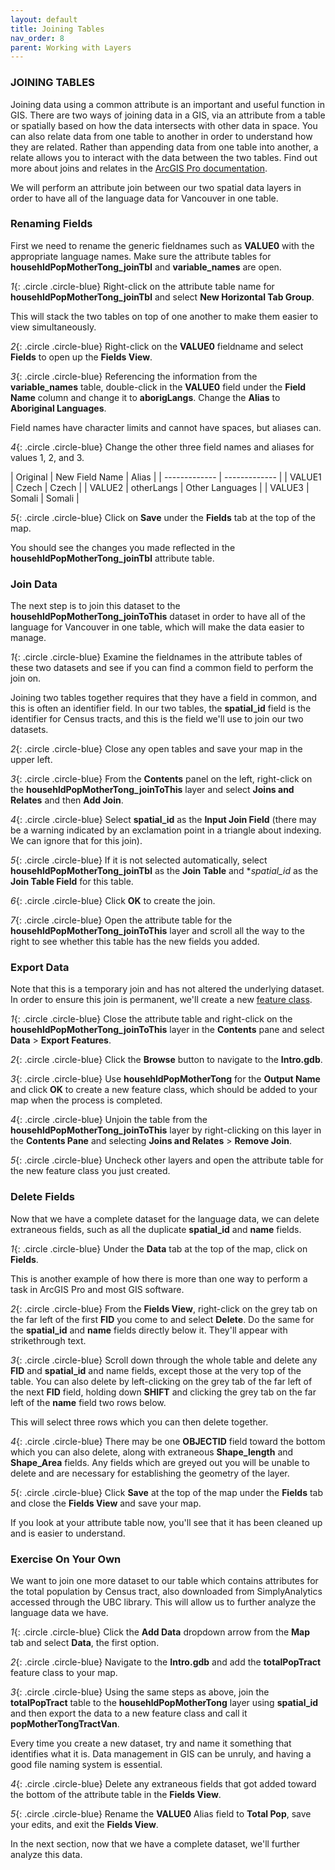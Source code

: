 ```yaml
---
layout: default
title: Joining Tables
nav_order: 8
parent: Working with Layers
---
```


### JOINING TABLES
Joining data using a common attribute is an important and useful function in GIS. There are two ways of joining data in a GIS, via an attribute from a table or  spatially based on how the data intersects with other data in space. You can also relate data from one table to another in order to understand how they are related. Rather than appending data from one table into another, a relate allows you to interact with the data between the two tables. Find out more about joins and relates in the [ArcGIS Pro documentation](https://pro.arcgis.com/en/pro-app/latest/help/data/tables/joins-and-relates.htm).

We will perform an attribute join between our two spatial data layers in order to have all of the language data for Vancouver in one table.

### Renaming Fields

First we need to rename the generic fieldnames such as **VALUE0** with the appropriate language names. Make sure the attribute tables for **househldPopMotherTong_joinTbl** and **variable_names** are open.

*1*{: .circle .circle-blue} Right-click on the attribute table name for **househldPopMotherTong_joinTbl** and select **New Horizontal Tab Group**.

This will stack the two tables on top of one another to make them easier to view simultaneously.

*2*{: .circle .circle-blue} Right-click on the **VALUE0** fieldname and select **Fields** to open up the **Fields View**.

*3*{: .circle .circle-blue} Referencing the information from the **variable_names** table, double-click in the **VALUE0** field under the **Field Name** column and change it to **aborigLangs**. Change the **Alias** to **Aboriginal Languages**.

Field names have character limits and cannot have spaces, but aliases can.

*4*{: .circle .circle-blue} Change the other three field names and aliases for values 1, 2, and 3.

| Original  | New Field Name | Alias |
| ------------- | ------------- |
| VALUE1  | Czech | Czech |
| VALUE2  | otherLangs | Other Languages |
| VALUE3  | Somali | Somali |

*5*{: .circle .circle-blue} Click on **Save** under the **Fields** tab at the top of the map.

You should see the changes you made reflected in the **househldPopMotherTong_joinTbl** attribute table.

### Join Data
The next step is to join this dataset to the **househldPopMotherTong_joinToThis** dataset in order to have all of the language for Vancouver in one table, which will make the data easier to manage.

*1*{: .circle .circle-blue} Examine the fieldnames in the attribute tables of these two datasets and see if you can find a common field to perform the join on.

Joining two tables together requires that they have a field in common, and this is often an identifier field. In our two tables, the **spatial_id** field is the identifier for Census tracts, and this is the field we'll use to join our two datasets.

*2*{: .circle .circle-blue} Close any open tables and save your map in the upper left.

*3*{: .circle .circle-blue} From the **Contents** panel on the left, right-click on the **househldPopMotherTong_joinToThis** layer and select **Joins and Relates** and then **Add Join**.

*4*{: .circle .circle-blue}	Select **spatial_id** as the **Input Join Field** (there may be a warning indicated by an exclamation point in a triangle about indexing. We can ignore that for this join).

*5*{: .circle .circle-blue} If it is not selected automatically, select **househldPopMotherTong_joinTbl** as the **Join Table** and **spatial_id* as the **Join Table Field** for this table.

*6*{: .circle .circle-blue} Click **OK** to create the join.

*7*{: .circle .circle-blue} Open the attribute table for the **househldPopMotherTong_joinToThis** layer and scroll all the way to the right to see whether this table has the new fields you added.

### Export Data

Note that this is a temporary join and has not altered the underlying dataset. In order to ensure this join is permanent, we'll create a new [feature class](https://pro.arcgis.com/en/pro-app/latest/help/data/geodatabases/overview/feature-class-basics.htm).

*1*{: .circle .circle-blue} Close the attribute table and right-click on the **househldPopMotherTong_joinToThis** layer in the **Contents** pane and select **Data** > **Export Features**.

*2*{: .circle .circle-blue} Click the **Browse** button to navigate to the **Intro.gdb**.

*3*{: .circle .circle-blue} Use **househldPopMotherTong** for the **Output Name** and click **OK** to create a new feature class, which should be added to your map when the process is completed.

*4*{: .circle .circle-blue} Unjoin the table from the **househldPopMotherTong_joinToThis** layer by right-clicking on this layer in the **Contents Pane** and selecting **Joins and Relates** > **Remove Join**.

*5*{: .circle .circle-blue} Uncheck other layers and open the attribute table for the new feature class you just created.

### Delete Fields

Now that we have a complete dataset for the language data, we can delete extraneous fields, such as all the duplicate **spatial_id** and **name** fields.

*1*{: .circle .circle-blue} Under the **Data** tab at the top of the map, click on **Fields**.

This is another example of how there is more than one way to perform a task in ArcGIS Pro and most GIS software.

*2*{: .circle .circle-blue} From the **Fields View**, right-click on the grey tab on the far left of the first **FID** you come to and select **Delete**. Do the same for the **spatial_id** and **name** fields directly below it. They'll appear with strikethrough text.

*3*{: .circle .circle-blue} Scroll down through the whole table and delete any **FID** and **spatial_id** and name fields, except those at the very top of the table. You can also delete by left-clicking on the grey tab of the far left of the next **FID** field, holding down **SHIFT** and clicking the grey tab on the far left of the **name** field two rows below.

This will select three rows which you can then delete together.

*4*{: .circle .circle-blue} There may be one **OBJECTID** field toward the bottom which you can also delete, along with extraneous **Shape_length** and **Shape_Area** fields. Any fields which are greyed out you will be unable to delete and are necessary for establishing the geometry of the layer.

*5*{: .circle .circle-blue} Click **Save** at the top of the map under the **Fields** tab and close the **Fields View** and save your map.

If you look at your attribute table now, you'll see that it has been cleaned up and is easier to understand.

### Exercise On Your Own
We want to join one more dataset to our table which contains attributes for the total population by Census tract, also downloaded from SimplyAnalytics accessed through the UBC library. This will allow us to further analyze the language data we have.

*1*{: .circle .circle-blue} Click the **Add Data** dropdown arrow from the **Map** tab and select **Data**, the first option.

*2*{: .circle .circle-blue} Navigate to the **Intro.gdb** and add the **totalPopTract** feature class to your map.

*3*{: .circle .circle-blue} Using the same steps as above, join the **totalPopTract** table to the **househldPopMotherTong** layer using **spatial_id** and then export the data to a new feature class and call it **popMotherTongTractVan**.

Every time you create a new dataset, try and name it something that identifies what it is. Data management in GIS can be unruly, and having a good file naming system is essential.

*4*{: .circle .circle-blue} Delete any extraneous fields that got added toward the bottom of the attribute table in the **Fields View**.

*5*{: .circle .circle-blue} Rename the **VALUE0** Alias field to **Total Pop**, save your edits, and exit the **Fields View**.

In the next section, now that we have a complete dataset, we'll further analyze this data.
